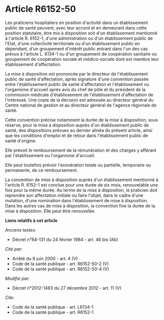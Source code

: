 # Article R6152-50

Les praticiens hospitaliers en position d'activité dans un établissement public de santé peuvent, avec leur accord et en
demeurant dans cette position statutaire, être mis à disposition soit d'un établissement mentionné à l'article R. 6152-1,
d'une administration ou d'un établissement public de l'Etat, d'une collectivité territoriale ou d'un établissement public en
dépendant, d'un groupement d'intérêt public entrant dans l'un des cas prévus à l'article L. 6134-1 ou d'un groupement de
coopération sanitaire ou groupement de coopération sociale et médico-sociale dont est membre leur établissement
d'affectation. 

La mise à disposition est prononcée par le directeur de l'établissement public de santé d'affectation, après signature d'une
convention passée entre l'établissement public de santé d'affectation et l'établissement ou l'organisme d'accueil après avis
du chef de pôle et du président de la commission médicale d'établissement de l'établissement d'affectation de l'intéressé.
Une copie de la décision est adressée au directeur général du Centre national de gestion et au directeur général de l'agence
régionale de santé. 

Cette convention précise notamment la durée de la mise à disposition, sous réserve, pour la mise à disposition auprès d'un
établissement public de santé, des dispositions prévues au dernier alinéa du présent article, ainsi que les conditions
d'emploi et de retour dans l'établissement public de santé d'origine. 

Elle prévoit le remboursement de la rémunération et des charges y afférant par l'établissement ou l'organisme d'accueil. 

Elle peut toutefois prévoir l'exonération totale ou partielle, temporaire ou permanente, de ce remboursement. 

La convention de mise à disposition auprès d'un établissement mentionné à l'article R. 6152-1 est conclue pour une durée de
six mois, renouvelable une fois pour la même durée. Au terme de la mise à disposition, le praticien doit reprendre son
affectation initiale ou faire l'objet, dans le cadre d'une mutation, d'une nomination dans l'établissement de mise à
disposition. Dans les autres cas de mise à disposition, la convention fixe la durée de la mise à disposition. Elle peut être
renouvelée.

**Liens relatifs à cet article**

_Anciens textes_:

  - Décret n°84-131 du 24 février 1984 - art. 46 bis (Ab)

_Cité par_:

  - Arrêté du 8 juin 2000 - art. 4 (V)
  - Code de la santé publique - art. R6152-50-2 (V)
  - Code de la santé publique - art. R6152-50-4 (V)

_Modifié par_:

  - Décret n°2012-1483 du 27 décembre 2012 - art. 11 (V)

_Cite_:

  - Code de la santé publique - art. L6134-1
  - Code de la santé publique - art. R6152-1
